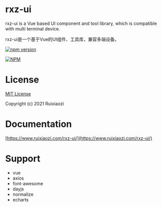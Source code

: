 # rxz-ui

rxz-ui is a Vue based UI component and tool library, which is compatible with multi terminal device.

rxz-ui是一个基于Vue的UI组件、工具库，兼容多端设备。

[![npm version](https://badge.fury.io/js/rxz-ui.svg)](https://badge.fury.io/js/rxz-ui)

[![NPM](https://nodei.co/npm/rxz-ui.png)](https://nodei.co/npm/rxz-ui/)

# License

[MIT License](./LICENSE)

Copyright (c) 2021 Ruixiaozi


# Documentation

[https://www.ruixiaozi.com/rxz-ui/](https://www.ruixiaozi.com/rxz-ui/)

# Support

+ vue
+ axios
+ font-awesome
+ dayjs
+ normalize
+ echarts

